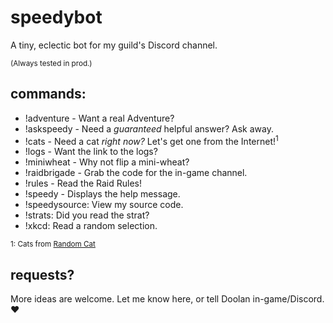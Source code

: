 # speedybot
A tiny, eclectic bot for my guild's Discord channel.

<small>(Always tested in prod.)</small>
## commands:

- !adventure - Want a real Adventure?
- !askspeedy - Need a *guaranteed* helpful answer? Ask away.
- !cats - Need a cat _right now?_ Let's get one from the Internet!<sup>1</sup>
- !logs - Want the link to the logs?
- !miniwheat - Why not flip a mini-wheat?
- !raidbrigade - Grab the code for the in-game channel.
- !rules - Read the Raid Rules!
- !speedy -  Displays the help message.
- !speedysource: View my source code.
- !strats: Did you read the strat?
- !xkcd: Read a random selection.

<small>1: Cats from [Random Cat](https://aws.random.cat/)</small>

## requests?
More ideas are welcome.  Let me know here, or tell Doolan in-game/Discord. ❤️
